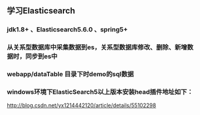 ## 学习Elasticsearch
### jdk1.8+  、Elasticsearch5.6.0 、spring5+
### 从关系型数据库中采集数据到es，关系型数据库修改、删除、新增数据时，同步到es中

### webapp/dataTable 目录下时demo的sql数据
### windows环境下ElasticSearch5以上版本安装head插件地址如下：
http://blog.csdn.net/yx1214442120/article/details/55102298